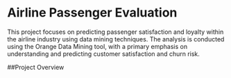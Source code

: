 # Airline Passenger Evaluation
This project focuses on predicting passenger satisfaction and loyalty within the airline industry using data mining techniques. The analysis is conducted using the Orange Data Mining tool, with a primary emphasis on understanding and predicting customer satisfaction and churn risk.

##Project Overview
